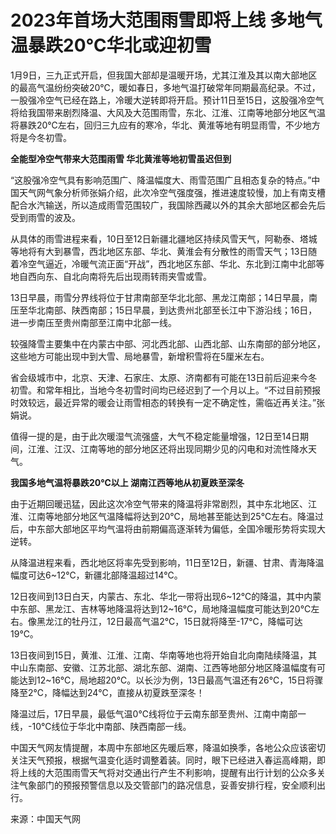 # 2023年首场大范围雨雪即将上线 多地气温暴跌20℃华北或迎初雪

1月9日，三九正式开启，但我国大部却是温暖开场，尤其江淮及其以南大部地区的最高气温纷纷突破20℃，暖如春日，多地气温打破常年同期最高纪录。不过，一股强冷空气已经在路上，冷暖大逆转即将开启。预计11日至15日，这股强冷空气将给我国带来剧烈降温、大风及大范围雨雪，东北、江淮、江南等地部分地区气温将暴跌20℃左右，回归三九应有的寒冷，华北、黄淮等地有明显雨雪，不少地方将是今冬初雪。

**全能型冷空气带来大范围雨雪 华北黄淮等地初雪虽迟但到**

“这股强冷空气具有影响范围广、降温幅度大、雨雪范围广且相态复杂的特点。”中国天气网气象分析师张娟介绍，此次冷空气强度强，推进速度较慢，加上有南支槽配合水汽输送，所以造成雨雪范围较广，我国除西藏以外的其余大部地区都会先后受到雨雪的波及。

从具体的雨雪进程来看，10日至12日新疆北疆地区持续风雪天气，阿勒泰、塔城等地将有大到暴雪，西北地区东部、华北、黄淮会有分散性的雨雪天气；13日随着冷空气逼近，冷暖气流正面“开战”，西北地区东部、华北、东北到江南中北部等地自西向东、自北向南将先后出现雨转雨夹雪或雪。

13日早晨，雨雪分界线将位于甘肃南部至华北北部、黑龙江南部；14日早晨，南压至华北南部、陕西南部；15日早晨，到达贵州北部至长江中下游沿线；16日，进一步南压至贵州南部至江南中北部一线。

较强降雪主要集中在内蒙古中部、河北西北部、山西北部、山东南部的部分地区，这些地方可能出现中到大雪、局地暴雪，新增积雪将在5厘米左右。

省会级城市中，北京、天津、石家庄、太原、济南都有可能在13日前后迎来今冬初雪。和常年相比，当地今冬初雪时间均已经迟到了一个月以上。“不过目前预报时效较远，最近异常的暖会让雨雪相态的转换有一定不确定性，需临近再关注。”张娟说。

值得一提的是，由于此次暖湿气流强盛，大气不稳定能量增强，12日至14日期间，江淮、江汉、江南等地的部分地区还将出现同期少见的闪电和对流性降水天气。

**我国多地气温将暴跌20℃以上 湖南江西等地从初夏跌至深冬**

由于近期回暖迅猛，因此这次冷空气带来的降温将非常剧烈，其中东北地区、江淮、江南等地部分地区气温降幅将达到20℃，局地甚至能达到25℃左右。降温过后，中东部大部地区平均气温将由前期偏高逐渐转为偏低，全国冷暖形势将实现大逆转。

从降温进程来看，西北地区将率先受到影响，11日至12日，新疆、甘肃、青海降温幅度可达6~12℃，新疆北部降温超过14℃。

12日夜间到13日白天，内蒙古、东北、华北一带将出现6~12℃的降温，其中内蒙中东部、黑龙江、吉林等地降温将达到12~16℃，局地降温幅度可能达到20℃左右。像黑龙江的牡丹江，12日最高气温2℃，15日就将降至-17℃，降幅可达19℃。

13日夜间到15日，黄淮、江淮、江南、华南等地也将开始自北向南陆续降温，其中山东南部、安徽、江苏北部、湖北东部、湖南、江西等地部分地区降温幅度有可能达到12~16℃，局地超20℃。以长沙为例，13日最高气温还有26℃，15日将骤降至2℃，降幅达到24℃，直接从初夏跌至深冬！

降温过后，17日早晨，最低气温0℃线将位于云南东部至贵州、江南中南部一线，-10℃线位于华北中南部、陕西南部一线。

中国天气网友情提醒，本周中东部地区先暖后寒，降温如换季，各地公众应该密切关注天气预报，根据气温变化适时调整着装。同时，眼下已经进入春运高峰期，即将上线的大范围雨雪天气将对交通出行产生不利影响，提醒有出行计划的公众多关注气象部门的预报预警信息以及交管部门的路况信息，妥善安排行程，安全顺利出行。

来源：中国天气网

